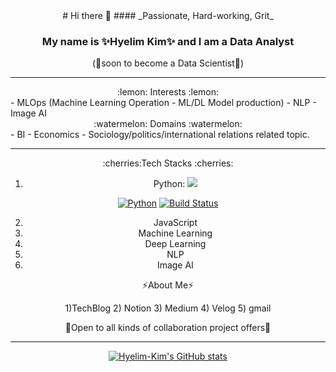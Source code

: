 
  <div align=center>
# Hi there 👋
#### _Passionate, Hard-working, Grit_ 

### **My name is ✨Hyelim Kim✨ and I am a Data Analyst** 
(🌱soon to become a Data Scientist🌱) 

  </div>
  
<hr/>

<div align=center>
:lemon: Interests :lemon:
  </div> 
- MLOps (Machine Learning Operation - ML/DL Model production) 
- NLP 
- Image AI 

<div align=center>
:watermelon: Domains :watermelon: 
</div>
- BI
- Economics 
- Sociology/politics/international relations related topic. 

 <div align=center>
<hr/>
:cherries:Tech Stacks :cherries:

1) Python: 
<a href="https://github.com/hyelim-kim1028/hyelim-kim1028" target="_blank"><img src="https://img.shields.io/badge/python-red?style=flat-square&logo=python&logoColor=white"/></a> 

[![Python](http://img.shields.io/badge/-python%20blog-red?style=flat-square&logo=github&link=https://zzsza.github.io/)](https://zzsza.github.io/)
[![Build Status](https://travis-ci.org/joemccann/dillinger.svg?branch=master)](https://travis-ci.org/joemccann/dillinger)


2)  JavaScript 
3) Machine Learning 
4) Deep Learning 
5) NLP 
6) Image AI 


⚡About Me⚡ 

1)TechBlog 
2) Notion 
3) Medium
4) Velog 
5) gmail 

👯Open to all kinds of collaboration project offers👯

<hr/>

[![Hyelim-Kim's GitHub stats](https://github-readme-stats.vercel.app/api?username=hyelim-kim1028&theme=nightowl)](https://github.com/hyelim-kim1028/github-readme-stats)
  
  </div>
